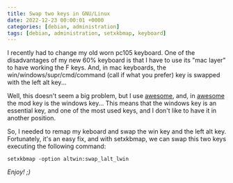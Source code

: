 ```yaml
---
title: Swap two keys in GNU/Linux
date: 2022-12-23 00:00:01 +0000
categories: [debian, administration]
tags: [debian, administration, setxkbmap, keyboard]
---
```


I recently had to change my old worn pc105 keyboard.
One of the disadvantages of my new 60% keyboard is that I have to use its "mac layer" to have working the F keys.
And, in mac keyboards, the win/windows/supr/cmd/command (call if what you prefer)  key is swapped with the left alt key...

Well, this doesn't seem a big problem, but I use [awesome](https://awesomewm.org/), and, in [awesome](https://awesomewm.org/) the mod key is the windows key...
This means that the windows key is an essential key, and one of the most used keys, and I don't like to have it in another position.

So, I needed to remap my keboard and swap the win key and the left alt key.
Fortunately, it's an easy fix, and with setxkbmap, we can swap this two keys executing the following command:

```shell
setxkbmap -option altwin:swap_lalt_lwin
```

_Enjoy! ;)_
